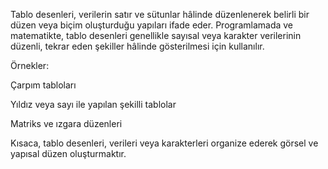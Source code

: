 Tablo desenleri, verilerin satır ve sütunlar hâlinde düzenlenerek belirli bir düzen veya biçim oluşturduğu yapıları ifade eder. Programlamada ve matematikte, tablo desenleri genellikle sayısal veya karakter verilerinin düzenli, tekrar eden şekiller hâlinde gösterilmesi için kullanılır.

Örnekler:

Çarpım tabloları

Yıldız veya sayı ile yapılan şekilli tablolar

Matriks ve ızgara düzenleri

Kısaca, tablo desenleri, verileri veya karakterleri organize ederek görsel ve yapısal düzen oluşturmaktır.

